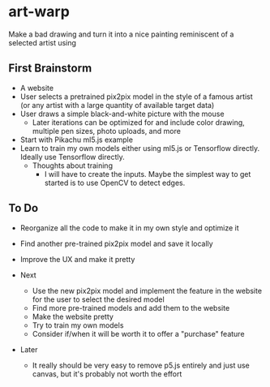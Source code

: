 # art-warp

Make a bad drawing and turn it into a nice painting reminiscent of a selected artist using 

## First Brainstorm

- A website
- User selects a pretrained pix2pix model in the style of a famous artist (or any artist with a large quantity of available target data)
- User draws a simple black-and-white picture with the mouse
  - Later iterations can be optimized for and include color drawing, multiple pen sizes, photo uploads, and more
- Start with Pikachu ml5.js example
- Learn to train my own models either using ml5.js or Tensorflow directly. Ideally use Tensorflow directly.
  - Thoughts about training
    - I will have to create the inputs. Maybe the simplest way to get started is to use OpenCV to detect edges.

## To Do

- Reorganize all the code to make it in my own style and optimize it
- Find another pre-trained pix2pix model and save it locally
- Improve the UX and make it pretty

- Next
    - Use the new pix2pix model and implement the feature in the website for the user to select the desired model
    - Find more pre-trained models and add them to the website
    - Make the website pretty
    - Try to train my own models
    - Consider if/when it will be worth it to offer a "purchase" feature

- Later
    - It really should be very easy to remove p5.js entirely and just use canvas, but it's probably not worth the effort